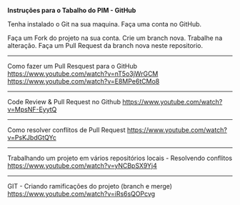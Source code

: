 **Instruções para o Tabalho do PIM - GitHub**

Tenha instalado o Git na sua maquina.
Faça uma conta no GitHub.

Faça um Fork do projeto na sua conta.
Crie um branch nova.
Trabalhe na alteração.
Faça um Pull Request da branch nova neste repositorio.

---

Como fazer um Pull Resquest para o GitHub
https://www.youtube.com/watch?v=nT5o3jWrGCM
https://www.youtube.com/watch?v=E8MPe6tCMo8

---

Code Review & Pull Request no Github
https://www.youtube.com/watch?v=MpsNF-EyytQ

---

Como resolver conflitos de Pull Request
https://www.youtube.com/watch?v=PsKJbdGtQYc

---

Trabalhando um projeto em vários repositórios locais - Resolvendo conflitos
https://www.youtube.com/watch?v=yNCBpSX9Yj4

---

GIT - Criando ramificações do projeto (branch e merge)
https://www.youtube.com/watch?v=iRs6sQOPcvg

